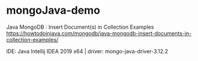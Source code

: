 # mongoJava-demo

Java MongoDB : Insert Document(s) in Collection Examples
https://howtodoinjava.com/mongodb/java-mongodb-insert-documents-in-collection-examples/

IDE: Java Intellij IDEA 2019 x64 |
driver: mongo-java-driver-3.12.2
